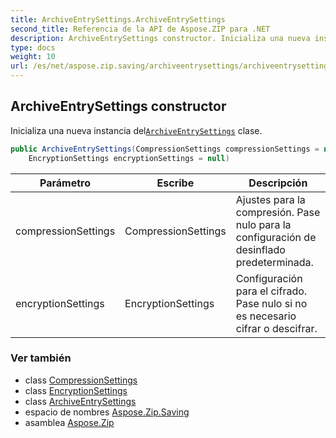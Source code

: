 ```yaml
---
title: ArchiveEntrySettings.ArchiveEntrySettings
second_title: Referencia de la API de Aspose.ZIP para .NET
description: ArchiveEntrySettings constructor. Inicializa una nueva instancia delArchiveEntrySettings clase.
type: docs
weight: 10
url: /es/net/aspose.zip.saving/archiveentrysettings/archiveentrysettings/
---
```

## ArchiveEntrySettings constructor

Inicializa una nueva instancia del[`ArchiveEntrySettings`](../) clase.

```csharp
public ArchiveEntrySettings(CompressionSettings compressionSettings = null, 
    EncryptionSettings encryptionSettings = null)
```

| Parámetro | Escribe | Descripción |
| --- | --- | --- |
| compressionSettings | CompressionSettings | Ajustes para la compresión. Pase nulo para la configuración de desinflado predeterminada. |
| encryptionSettings | EncryptionSettings | Configuración para el cifrado. Pase nulo si no es necesario cifrar o descifrar. |

### Ver también

* class [CompressionSettings](../../compressionsettings/)
* class [EncryptionSettings](../../encryptionsettings/)
* class [ArchiveEntrySettings](../)
* espacio de nombres [Aspose.Zip.Saving](../../archiveentrysettings/)
* asamblea [Aspose.Zip](../../../)


